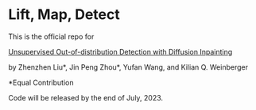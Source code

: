 # Lift, Map, Detect

This is the official repo for 

[Unsupervised Out-of-distribution Detection with Diffusion Inpainting](https://arxiv.org/abs/2302.10326)

by Zhenzhen Liu*, Jin Peng Zhou*, Yufan Wang, and Kilian Q. Weinberger

*Equal Contribution

Code will be released by the end of July, 2023.
